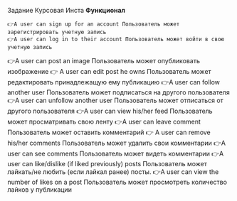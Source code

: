 Задание Курсовая Инста 
**Функционал** 

    👉A user can sign up for an account Пользователь может зарегистрировать учетную запись
    👉A user can log in to their account Пользователь может войти в свою учетную запись 
👉A user can post an image Пользователь может опубликовать изображение 
👉 A user can edit post he owns Пользователь может редактировать принадлежащую ему публикацию 
👉A user can follow another user Пользователь может подписаться на другого пользователя 
👉A user can unfollow another user Пользователь может отписаться от другого пользователя 
👉A user can view his/her feed Пользователь может просматривать свою ленту 
👉A user can leave comment Пользователь может оставить комментарий 
👉 A user can remove his/her comments Пользователь может удалить свои комментарии 
👉A user can see comments Пользователь может видеть комментарии 
👉A user can like/dislike (if liked previously) posts Пользователь может лайкать/не любить (если лайкал ранее) посты. 
👉A user can view the number of likes on a post Пользователь может просмотреть количество лайков у публикации 
